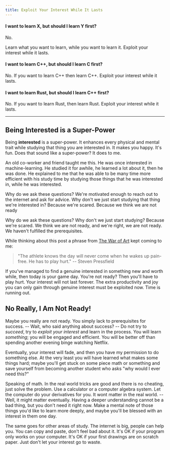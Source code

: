 ```yaml
---
title: Exploit Your Interest While It Lasts
---
```


#### I want to learn X, but should I learn Y first?

No.

Learn what you want to learn, while you want to learn it. Exploit your interest while it lasts.

#### I want to learn C++, but should I learn C first?

No. If you want to learn C++ then learn C++. Exploit your interest while it lasts.

#### I want to learn Rust, but should I learn C++ first?

No. If you want to learn Rust, then learn Rust. Exploit your interest while it lasts.

---

## Being Interested is a Super-Power

Being **interested** is a super-power. It enhances every physical and mental trait while studying that thing you are interested in. It makes you happy. It's fun. Does that sound like a super-power? It does to me.

An old co-worker and friend taught me this. He was once interested in machine-learning. He studied it for awhile, he learned a lot about it, then he was done. He explained to me that he was able to be many time more efficient with his study time by studying those things that he was interested in, while he was interested.

Why do we ask these questions? We're motivated enough to reach out to the internet and ask for advice. Why don't we just start studying that thing we're interested in? Because we're scared. Because we think we are not ready

Why do we ask these questions? Why don't we just start studying? Because we're scared. We think we are not ready, and we're right, we are not ready. We haven't fulfilled the prerequisites.

While thinking about this post a phrase from [The War of Art](https://stevenpressfield.com/books/the-war-of-art/) kept coming to me:

> "The athlete knows the day will never come when he wakes up pain-free. He has to play hurt."  -- Steven Pressfield

If you've managed to find a genuine interested in something new and worth while, then today is your game day. You're not ready? Then you'll have to play hurt. Your interest will not last forever. The extra productivity and joy you can only gain through genuine interest must be exploited now. Time is running out.

## No Really, I Am Not Ready!

Maybe you really are not ready. You simply lack to prerequisites for success. -- Wait, who said anything about success? -- Do not try to *succeed*, try to *exploit your interest* and learn in the process. You will learn *something*; you will be engaged and efficient. You will be better off than spending another evening binge watching Netflix.

Eventually, your interest will fade, and then you have my permission to do something else. At the very least you will have learned what makes some things hard; maybe you'll get stuck on some piece math or something and save yourself from becoming another student who asks "why would I ever need this?"

Speaking of math. In the real world tricks are good and there is no cheating, just solve the problem. Use a calculator or a computer algebra system. Let the computer do your derivatives for you. It wont matter in the real world. -- Well, it might matter eventually. Having a deeper understanding cannot be a bad thing, but you don't need it right now. Make a mental note of those things you'd like to learn more deeply, and maybe you'll be blessed with an interest in them one day.

The same goes for other areas of study. The internet is big, people can help you. You can copy and paste, don't feel bad about it. It's OK if your program only works on your computer. It's OK if your first drawings are on scratch paper. Just don't let your interest go to waste.
